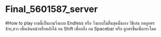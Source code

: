 # Final_5601587_server
#How to play
เกมนี้เป็นเกมวิ่งแบบ Endless หรือ วิ่งแบบไม่สิ้นสุดนั้นเอง
วิธีเล่น 
กดลูกศรซ้าย,ขวา เพื่อเดินหน้าหรือหลังได้
กด Shift เพื่อกลิ้ง
กด Spacebar หรือ ลูกศรขึ้นเพื่อกระโดด
 
